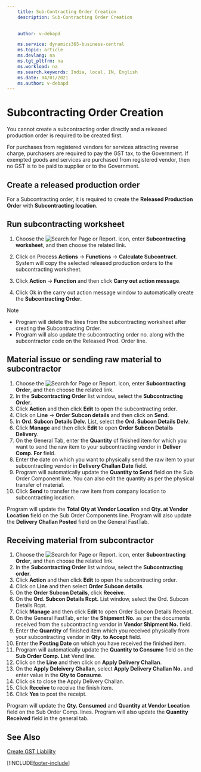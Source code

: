 ```yaml
---
    title: Sub-Contracting Order Creation
    description: Sub-Contracting Order Creation

    
    author: v-debapd

    ms.service: dynamics365-business-central
    ms.topic: article
    ms.devlang: na
    ms.tgt_pltfrm: na
    ms.workload: na
    ms.search.keywords: India, local, IN, English
    ms.date: 04/01/2021
    ms.author: v-debapd
---
```

# Subcontracting Order Creation


You cannot create a subcontracting order directly and a released production order is required to be created first.

For purchases from registered vendors for services attracting reverse charge, purchasers are required to pay the GST tax, to the Government.
If exempted goods and services are purchased from registered vendor, then no GST is to be paid to supplier or to the Government.


## Create a released production order

For a Subcontracting order, it is required to create the **Released Production Order** with **Subcontracting location**.

## Run subcontracting worksheet

1. Choose the ![Search for Page or Report.](image/search_small.png "Search for Page or Report icon") icon, enter **Subcontracting worksheet**, and then choose the related link. 
2. Click on Process **Actions** -> **Functions** -> **Calculate Subcontract**. System will copy the selected released production orders to the subcontracting worksheet.

4. Click **Action** -> **Function** and then click **Carry out action message**.
5. Click Ok in the carry out action message window to automatically create the **Subcontracting Order**.

> [!NOTE]
> - Program will delete the lines from the subcontracting worksheet after creating the Subcontracting Order.
> - Program will also update the subcontracting order no. along with the subcontractor code on the Released Prod. Order line.

## Material issue or sending raw material to subcontractor

1. Choose the ![Search for Page or Report.](image/search_small.png "Search for Page or Report icon") icon, enter **Subcontracting Order**, and then choose the related link. 
2. In the **Subcontracting Order** list window, select the **Subcontracting Order**.
3. Click **Action** and then click **Edit** to open the subcontracting order.
4. Click on **Line** -> **Order Subcon details**  and then click on **Send**.
5. In **Ord. Subcon Details Delv.** List, select the **Ord. Subcon Details Delv**.
6. Click **Manage** and then click **Edit** to open **Order Subcon Details Delivery**.
7. On the General Tab, enter the **Quantity** of finished item for which you want to send the raw item to your subcontracting vendor in **Deliver Comp. For** field.
8. Enter the date on which you want to physically send the raw item to your subcontracting vendor in **Delivery Challan Date** field.
9. Program will automatically update the **Quantity to Send** field on the Sub Order Component line. You can also edit the quantity as per the physical transfer of material.
10. Click **Send** to transfer the raw item from company location to subcontracting location.

 Program will update the **Total Qty at Vendor Location** and **Qty. at Vendor Location** field on the Sub Order Components line. Program will also update the **Delivery Challan Posted** field on the General FastTab.


## Receiving material from subcontractor

1. Choose the ![Search for Page or Report.](image/search_small.png "Search for Page or Report icon") icon, enter **Subcontracting Order**, and then choose the related link. 
2. In the **Subcontracting Order** list window, select the **Subcontracting order**.
3. Click **Action** and then click **Edit** to open the subcontracting order.
4. Click on **Line** and then select **Order Subcon details**.
5. On the **Order Subcon Details**, click **Receive**.
6. On the **Ord. Subcon Details Rcpt.** List window, select the Ord. Subcon Details Rcpt.
7. Click **Manage** and then click **Edit** to open Order Subcon Details Receipt.
8. On the General FastTab, enter the **Shipment No.** as per the documents received from the subcontracting vendor in **Vendor Shipment No.** field.
9. Enter the **Quantity** of finished item which you received physically from your subcontracting vendor in **Qty. to Accept** field.
10. Enter the **Posting Date** on which you have received the finished item.
11. Program will automatically update the **Quantity to Consume** field on the **Sub Order Comp. List** Vend line.
12. Click on the **Line** and then click on **Apply Delivery Challan**.
13. On the **Apply Deleivery Challan**, select **Apply Delivery Challan No.** and enter value in the **Qty to Consume**.
14. Click ok to close the Apply Delivery Challan.
15. Click **Receive** to receive the finish item.
16. Click **Yes** to post the receipt.

Program will update the **Qty. Consumed** and **Quantity at Vendor Location** field on the Sub Order Comp. lines. Program will also update the **Quantity Received** field in the general tab.





## See Also 
[Create GST Liability](Subcontracting-Create-GST-Liability.md)






[!INCLUDE[footer-include](../../includes/footer-banner.md)]